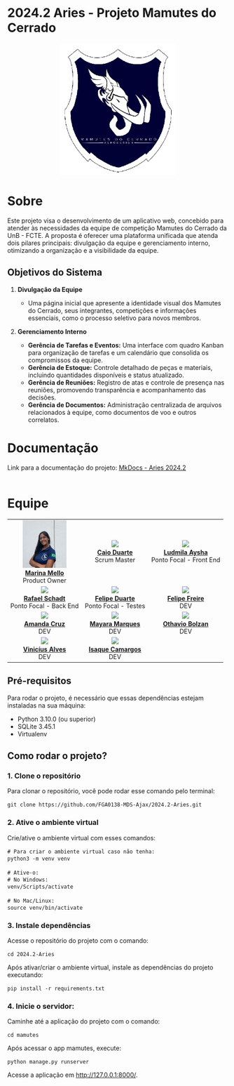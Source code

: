 # 2024.2 Aries - Projeto Mamutes do Cerrado

<p align="center">
  <img src="./docs/view/img/logoMamutes.PNG" height='300px' style={{ display: 'block', margin: 'auto', marginTop: '100px' }} />
</p>

# Sobre

Este projeto visa o desenvolvimento de um aplicativo web, concebido para atender às necessidades da equipe de competição Mamutes do Cerrado da UnB - FCTE. A proposta é oferecer uma plataforma unificada que atenda dois pilares principais: divulgação da equipe e gerenciamento interno, otimizando a organização e a visibilidade da equipe.

## Objetivos do Sistema

1. **Divulgação da Equipe**
   - Uma página inicial que apresente a identidade visual dos Mamutes do Cerrado, seus integrantes, competições e informações essenciais, como o processo seletivo para novos membros.

2. **Gerenciamento Interno**
   - **Gerência de Tarefas e Eventos:** Uma interface com quadro Kanban para organização de tarefas e um calendário que consolida os compromissos da equipe.
   - **Gerência de Estoque:** Controle detalhado de peças e materiais, incluindo quantidades disponíveis e status atualizado.
   - **Gerência de Reuniões:** Registro de atas e controle de presença nas reuniões, promovendo transparência e acompanhamento das decisões.
   - **Gerência de Documentos:** Administração centralizada de arquivos relacionados à equipe, como documentos de voo e outros correlatos.

# Documentação

Link para a documentação do projeto: [MkDocs - Aries 2024.2](https://fga0138-mds-ajax.github.io/2024.2-Aries/) <br><br>

# Equipe

<table align="center">
  <tr>
    <td align="center">
      <img src="./docs/view/img/marinaMello.jpeg" width=100><br>
      <b><a href="https://www.linkedin.com/in/marina-mello-1a679a312/">Marina Mello</a></b><br>
      Product Owner
    </td>
    <td align="center">
      <img src="https://avatars.githubusercontent.com/u/134105981?v=4" width=100><br>
      <b><a href="https://github.com/caioduart3">Caio Duarte</a></b><br>
      Scrum Master
    </td>
    <td align="center">
      <img src="https://avatars.githubusercontent.com/u/91512745?v=4" width=100><br>
      <b><a href="https://github.com/ludmilaaysha">Ludmila Aysha</a></b><br>
      Ponto Focal - Front End
    </td>
  </tr>
  <tr>
    <td align="center">
      <img src="https://avatars.githubusercontent.com/u/179030119?" width=100><br>
      <b><a href="https://github.com/RafaelSchadt">Rafael Schadt</a></b><br>
      Ponto Focal - Back End
    </td>
    <td align="center">
      <img src="https://avatars.githubusercontent.com/u/173021374?v=4" width=100><br>
      <b><a href="https://github.com/Felipej3ds">Felipe Duarte</a></b><br>
      Ponto Focal - Testes
    </td>
    <td align="center">
      <img src="https://avatars.githubusercontent.com/u/62055315?v=4" width=100><br>
      <b><a href="https://github.com/FelipeFreire-gf">Felipe Freire</a></b><br>
      DEV
    </td>
  </tr>
  <tr>
    <td align="center">
      <img src="https://avatars.githubusercontent.com/u/128251768?v=4" width=100><br>
      <b><a href="https://github.com/mandicrz">Amanda Cruz</a></b><br>
      DEV
    </td>
    <td align="center">
      <img src="https://avatars.githubusercontent.com/u/144369305?v=4" width=100><br>
      <b><a href="https://github.com/maymarquee">Mayara Marques</a></b><br>
      DEV
    </td>
    <td align="center">
      <img src="https://avatars.githubusercontent.com/u/149620306?v=4" width=100><br>
      <b><a href="https://github.com/bolzanMGB">Othavio Bolzan</a></b><br>
      DEV
    </td>
  </tr>
  <tr>
    <td align="center">
      <img src="https://avatars.githubusercontent.com/u/69173517?v=4" width=100><br>
      <b><a href="https://github.com/vinialves2020">Vinicíus Alves</a></b><br>
      DEV
    </td>
    <td align="center">
      <img src="https://avatars.githubusercontent.com/u/145882190?v=4" width=100><br>
            <b><a href="https://github.com/isaqzin">Isaque Camargos</a></b><br>
      DEV
    </td>
  </tr>
</table>

## Pré-requisitos 
Para rodar o projeto, é necessário que essas dependências estejam instaladas na sua máquina: 
- Python 3.10.0 (ou superior)
- SQLite 3.45.1
- Virtualenv

## Como rodar o projeto?
### 1. Clone o repositório
Para clonar o repositório, você pode rodar esse comando pelo terminal:

```
git clone https://github.com/FGA0138-MDS-Ajax/2024.2-Aries.git
```
### 2. Ative o ambiente virtual
Crie/ative o ambiente virtual com esses comandos:

```
# Para criar o ambiente virtual caso não tenha:
python3 -m venv venv

# Ative-o:
# No Windows:
venv/Scripts/activate

# No Mac/Linux:
source venv/bin/activate
```
### 3. Instale dependências
Acesse o repositório do projeto com o comando:

```
cd 2024.2-Aries
```

Após ativar/criar o ambiente virtual, instale as dependências do projeto executando:

```
pip install -r requirements.txt
```
### 4. Inicie o servidor:
Caminhe até a aplicação do projeto com o comando:

```
cd mamutes
```
Após acessar o app mamutes, execute:

```
python manage.py runserver
```
Acesse a aplicação em <http://127.0.0.1:8000/>.



